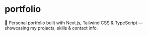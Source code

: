 # portfolio
💼 Personal portfolio built with Next.js, Tailwind CSS &amp; TypeScript — showcasing my projects, skills &amp; contact info.
